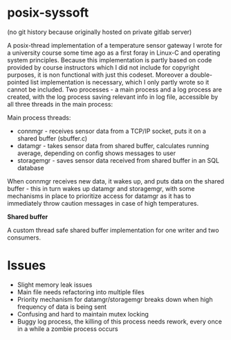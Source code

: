 # posix-syssoft
(no git history because originally hosted on private gitlab server)


A posix-thread implementation of a temperature sensor gateway I wrote for a university course some time ago as a first foray in Linux-C and operating system principles.
Because this implementation is partly based on code provided by course instructors which I did not include for copyright purposes, it is non functional with just this codeset.
Moreover a double-pointed list implementation is necessary, which I only partly wrote so it cannot be included.
Two processes - a main process and a log process are created, with the log process saving relevant info in log file, accessible by all three threads in the main process:

Main process threads: 
* connmgr - receives sensor data from a TCP/IP socket, puts it on a shared buffer (sbuffer.c)
* datamgr - takes sensor data from shared buffer, calculates running average, depending on config shows messages to user
* storagemgr - saves sensor data received from shared buffer in an SQL database

When connmgr receives new data, it wakes up, and puts data on the shared buffer - this in turn wakes up datamgr and storagemgr, with some mechanisms in place to prioritize
access for datamgr as it has to immediately throw caution messages in case of high temperatures.

__Shared buffer__

A custom thread safe shared buffer implementation for one writer and two consumers.

# Issues

* Slight memory leak issues
* Main file needs refactoring into multiple files
* Priority mechanism for datamgr/storagemgr breaks down when high frequency of data is being sent
* Confusing and hard to maintain mutex locking
* Buggy log process, the killing of this process needs rework, every once in a while a zombie process occurs
